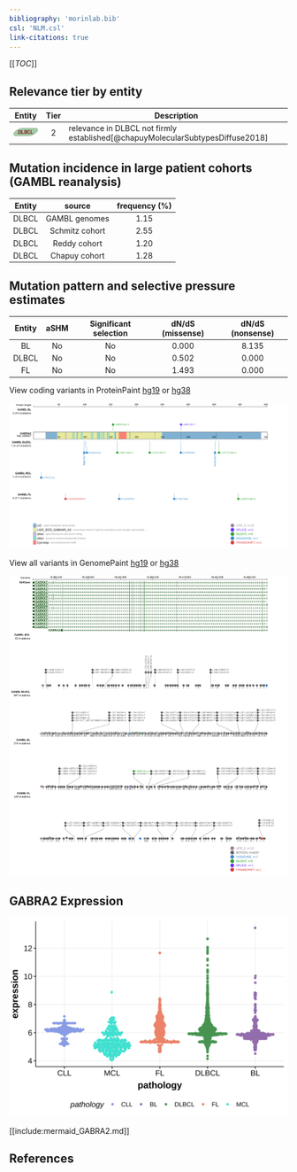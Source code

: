 ```yaml
---
bibliography: 'morinlab.bib'
csl: 'NLM.csl'
link-citations: true
---
```

[[_TOC_]]


## Relevance tier by entity

|Entity|Tier|Description                              |
|:------:|:----:|-----------------------------------------|
|![DLBCL](images/icons/DLBCL_tier2.png) |2   |relevance in DLBCL not firmly established[@chapuyMolecularSubtypesDiffuse2018]|

## Mutation incidence in large patient cohorts (GAMBL reanalysis)

|Entity|source        |frequency (%)|
|:------:|:--------------:|:-------------:|
|DLBCL |GAMBL genomes |1.15         |
|DLBCL |Schmitz cohort|2.55         |
|DLBCL |Reddy cohort  |1.20         |
|DLBCL |Chapuy cohort |1.28         |

## Mutation pattern and selective pressure estimates

|Entity|aSHM|Significant selection|dN/dS (missense)|dN/dS (nonsense)|
|:------:|:----:|:---------------------:|:----------------:|:----------------:|
|BL    |No  |No                   |0.000           |8.135           |
|DLBCL |No  |No                   |0.502           |0.000           |
|FL    |No  |No                   |1.493           |0.000           |




View coding variants in ProteinPaint [hg19](https://morinlab.github.io/LLMPP/GAMBL/GABRA2_protein.html)  or [hg38](https://morinlab.github.io/LLMPP/GAMBL/GABRA2_protein_hg38.html)

![](images/proteinpaint/GABRA2_NM_000807.svg)

View all variants in GenomePaint [hg19](https://morinlab.github.io/LLMPP/GAMBL/GABRA2.html)  or [hg38](https://morinlab.github.io/LLMPP/GAMBL/GABRA2_hg38.html)

![](images/proteinpaint/GABRA2.svg)

## GABRA2 Expression
![](images/gene_expression/GABRA2_by_pathology.svg)
<!-- ORIGIN: chapuyMolecularSubtypesDiffuse2018b -->
<!-- DLBCL: chapuyMolecularSubtypesDiffuse2018b -->

[[include:mermaid_GABRA2.md]]

## References

